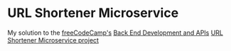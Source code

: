 # URL Shortener Microservice

My solution to the [freeCodeCamp's](https://www.freecodecamp.org) [Back End Development and APIs](https://www.freecodecamp.org/learn/back-end-development-and-apis) [URL Shortener Microservice project](https://www.freecodecamp.org/learn/back-end-development-and-apis/back-end-development-and-apis-projects/url-shortener-microservice)
